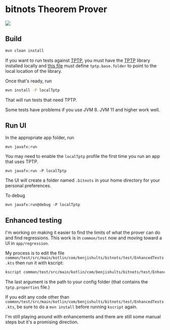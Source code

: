 # bitnots Theorem Prover

[![](https://jitpack.io/v/benjishults/bitnots.svg)](https://jitpack.io/#benjishults/bitnots)

## Build

```bash
mvn clean install
```

If you want to run tests against [TPTP](http://www.cs.miami.edu/~tptp/), you must have the  [TPTP](http://www.cs.miami.edu/~tptp/) library
installed locally and [this file](config/tptp.properties) must define `tptp.base.folder` to point to the local location
of the library.

Once that's ready, run

```bash
mvn install -P localTptp
```

That will run tests that need TPTP.

Some tests have problems if you use JVM 8.  JVM 11 and higher work well.

## Run UI

In the appropriate app folder, run

`mvn javafx:run`

You may need to enable the `localTptp` profile the first time you run an app that uses TPTP.

`mvn javafx:run -P localTptp`

The UI will create a folder named `.bitnots` in your home directory for your personal preferences.

To debug

`mvn javafx:run@debug -P localTptp`

## Enhanced testing

I'm working on making it easier to find the limits of what the prover can do and find regressions.  This 
work is in `common/test` now and moving toward a UI in `app/regression`.

My process is to edit the file `common/test/src/main/kotlin/com/benjishults/bitnots/test/EnhancedTests.kts`
then run it with kscript:

```bash
kscript common/test/src/main/kotlin/com/benjishults/bitnots/test/EnhancedTests.kts /home/benji/repos/benjishults/bitnots/config
```

The last argument is the path to your config folder (that contains the `tptp.properties` file.) 

If you edit any code other than `common/test/src/main/kotlin/com/benjishults/bitnots/test/EnhancedTests.kts`,
be sure to do a `mvn install` before running `kscript` again.

I'm still playing around with enhancements and there are still some manual steps but it's a promising direction.
